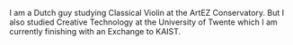 I am a Dutch guy studying Classical Violin at the ArtEZ Conservatory. But I also studied Creative Technology at the University of Twente which I am currently finishing with an Exchange to KAIST.
